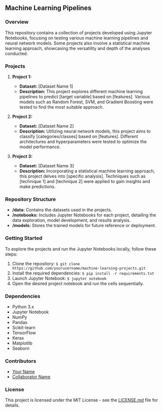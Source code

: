 ## Machine Learning Pipelines 

### Overview
This repository contains a collection of projects developed using Jupyter Notebooks, focusing on testing various machine learning pipelines and neural network models. Some projects also involve a statistical machine learning approach, showcasing the versatility and depth of the analyses conducted.

### Projects
1. **Project 1:**
   - **Dataset:** [Dataset Name 1]
   - **Description:** This project explores different machine learning pipelines to predict [target variable] based on [features]. Various models such as Random Forest, SVM, and Gradient Boosting were tested to find the most suitable approach.

2. **Project 2:**
   - **Dataset:** [Dataset Name 2]
   - **Description:** Utilizing neural network models, this project aims to classify [categories/classes] based on [features]. Different architectures and hyperparameters were tested to optimize the model performance.

3. **Project 3:**
   - **Dataset:** [Dataset Name 3]
   - **Description:** Incorporating a statistical machine learning approach, this project delves into [specific analysis]. Techniques such as [technique 1] and [technique 2] were applied to gain insights and make predictions.

### Repository Structure
- **/data:** Contains the datasets used in the projects.
- **/notebooks:** Includes Jupyter Notebooks for each project, detailing the data exploration, model development, and results analysis.
- **/models:** Stores the trained models for future reference or deployment.

### Getting Started
To explore the projects and run the Jupyter Notebooks locally, follow these steps:
1. Clone the repository: `$ git clone https://github.com/yourusername/machine-learning-projects.git`
2. Install the required dependencies: `$ pip install -r requirements.txt`
3. Launch Jupyter Notebook: `$ jupyter notebook`
4. Open the desired project notebook and run the cells sequentially.

### Dependencies
- Python 3.x
- Jupyter Notebook
- NumPy
- Pandas
- Scikit-learn
- TensorFlow
- Keras
- Matplotlib
- Seaborn

### Contributors
- [Your Name](https://github.com/yourusername)
- [Collaborator Name](https://github.com/collaboratorusername)

### License
This project is licensed under the MIT License - see the [LICENSE.md](LICENSE.md) file for details.
